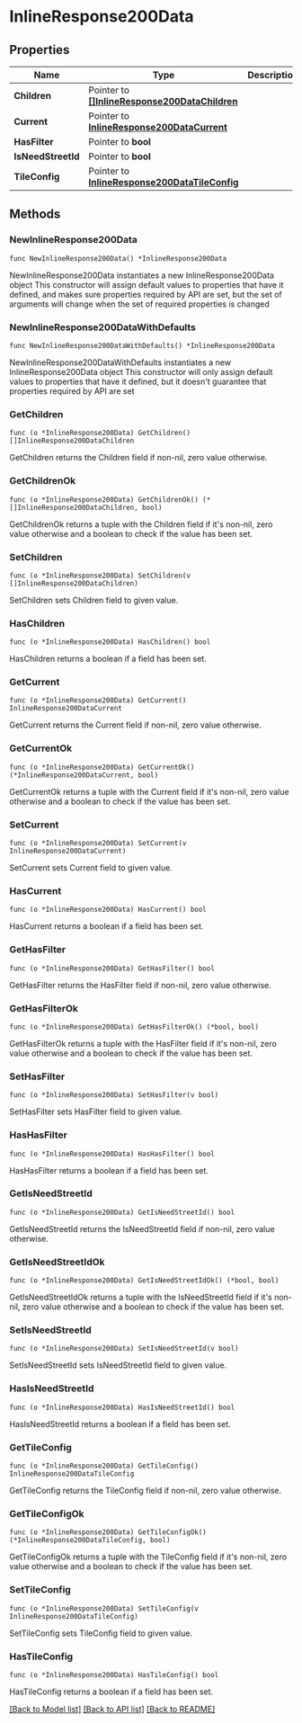 # InlineResponse200Data

## Properties

Name | Type | Description | Notes
------------ | ------------- | ------------- | -------------
**Children** | Pointer to [**[]InlineResponse200DataChildren**](InlineResponse200DataChildren.md) |  | [optional] 
**Current** | Pointer to [**InlineResponse200DataCurrent**](InlineResponse200DataCurrent.md) |  | [optional] 
**HasFilter** | Pointer to **bool** |  | [optional] 
**IsNeedStreetId** | Pointer to **bool** |  | [optional] 
**TileConfig** | Pointer to [**InlineResponse200DataTileConfig**](InlineResponse200DataTileConfig.md) |  | [optional] 

## Methods

### NewInlineResponse200Data

`func NewInlineResponse200Data() *InlineResponse200Data`

NewInlineResponse200Data instantiates a new InlineResponse200Data object
This constructor will assign default values to properties that have it defined,
and makes sure properties required by API are set, but the set of arguments
will change when the set of required properties is changed

### NewInlineResponse200DataWithDefaults

`func NewInlineResponse200DataWithDefaults() *InlineResponse200Data`

NewInlineResponse200DataWithDefaults instantiates a new InlineResponse200Data object
This constructor will only assign default values to properties that have it defined,
but it doesn't guarantee that properties required by API are set

### GetChildren

`func (o *InlineResponse200Data) GetChildren() []InlineResponse200DataChildren`

GetChildren returns the Children field if non-nil, zero value otherwise.

### GetChildrenOk

`func (o *InlineResponse200Data) GetChildrenOk() (*[]InlineResponse200DataChildren, bool)`

GetChildrenOk returns a tuple with the Children field if it's non-nil, zero value otherwise
and a boolean to check if the value has been set.

### SetChildren

`func (o *InlineResponse200Data) SetChildren(v []InlineResponse200DataChildren)`

SetChildren sets Children field to given value.

### HasChildren

`func (o *InlineResponse200Data) HasChildren() bool`

HasChildren returns a boolean if a field has been set.

### GetCurrent

`func (o *InlineResponse200Data) GetCurrent() InlineResponse200DataCurrent`

GetCurrent returns the Current field if non-nil, zero value otherwise.

### GetCurrentOk

`func (o *InlineResponse200Data) GetCurrentOk() (*InlineResponse200DataCurrent, bool)`

GetCurrentOk returns a tuple with the Current field if it's non-nil, zero value otherwise
and a boolean to check if the value has been set.

### SetCurrent

`func (o *InlineResponse200Data) SetCurrent(v InlineResponse200DataCurrent)`

SetCurrent sets Current field to given value.

### HasCurrent

`func (o *InlineResponse200Data) HasCurrent() bool`

HasCurrent returns a boolean if a field has been set.

### GetHasFilter

`func (o *InlineResponse200Data) GetHasFilter() bool`

GetHasFilter returns the HasFilter field if non-nil, zero value otherwise.

### GetHasFilterOk

`func (o *InlineResponse200Data) GetHasFilterOk() (*bool, bool)`

GetHasFilterOk returns a tuple with the HasFilter field if it's non-nil, zero value otherwise
and a boolean to check if the value has been set.

### SetHasFilter

`func (o *InlineResponse200Data) SetHasFilter(v bool)`

SetHasFilter sets HasFilter field to given value.

### HasHasFilter

`func (o *InlineResponse200Data) HasHasFilter() bool`

HasHasFilter returns a boolean if a field has been set.

### GetIsNeedStreetId

`func (o *InlineResponse200Data) GetIsNeedStreetId() bool`

GetIsNeedStreetId returns the IsNeedStreetId field if non-nil, zero value otherwise.

### GetIsNeedStreetIdOk

`func (o *InlineResponse200Data) GetIsNeedStreetIdOk() (*bool, bool)`

GetIsNeedStreetIdOk returns a tuple with the IsNeedStreetId field if it's non-nil, zero value otherwise
and a boolean to check if the value has been set.

### SetIsNeedStreetId

`func (o *InlineResponse200Data) SetIsNeedStreetId(v bool)`

SetIsNeedStreetId sets IsNeedStreetId field to given value.

### HasIsNeedStreetId

`func (o *InlineResponse200Data) HasIsNeedStreetId() bool`

HasIsNeedStreetId returns a boolean if a field has been set.

### GetTileConfig

`func (o *InlineResponse200Data) GetTileConfig() InlineResponse200DataTileConfig`

GetTileConfig returns the TileConfig field if non-nil, zero value otherwise.

### GetTileConfigOk

`func (o *InlineResponse200Data) GetTileConfigOk() (*InlineResponse200DataTileConfig, bool)`

GetTileConfigOk returns a tuple with the TileConfig field if it's non-nil, zero value otherwise
and a boolean to check if the value has been set.

### SetTileConfig

`func (o *InlineResponse200Data) SetTileConfig(v InlineResponse200DataTileConfig)`

SetTileConfig sets TileConfig field to given value.

### HasTileConfig

`func (o *InlineResponse200Data) HasTileConfig() bool`

HasTileConfig returns a boolean if a field has been set.


[[Back to Model list]](../README.md#documentation-for-models) [[Back to API list]](../README.md#documentation-for-api-endpoints) [[Back to README]](../README.md)


